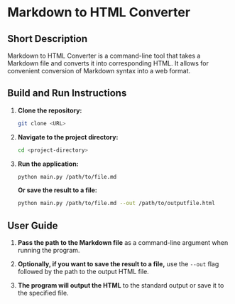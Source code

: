 ﻿# Markdown to HTML Converter

## Short Description

Markdown to HTML Converter is a command-line tool that takes a Markdown file and converts it into corresponding HTML. It allows for convenient conversion of Markdown syntax into a web format.

## Build and Run Instructions

1. **Clone the repository:**
    ```bash
    git clone <URL>
    ```
   
2. **Navigate to the project directory:**
    ```bash
    cd <project-directory>
    ```
   
3. **Run the application:**
    ```bash
    python main.py /path/to/file.md
    ```
    **Or save the result to a file:**
    ```bash
    python main.py /path/to/file.md --out /path/to/outputfile.html
    ```

## User Guide

1. **Pass the path to the Markdown file** as a command-line argument when running the program.

2. **Optionally, if you want to save the result to a file,** use the `--out` flag followed by the path to the output HTML file.

3. **The program will output the HTML** to the standard output or save it to the specified file.
